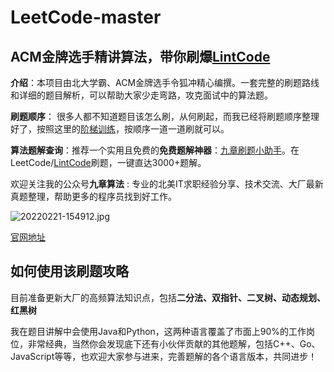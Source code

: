 # LeetCode-master
## ACM金牌选手精讲算法，带你刷爆[LintCode](https://www.lintcode.com/?utm_source=sc-github-sy)

**介绍**：本项目由北大学霸、ACM金牌选手令狐冲精心编撰。一套完整的刷题路线和详细的题目解析，可以帮助大家少走弯路，攻克面试中的算法题。

**刷题顺序**： 很多人都不知道题目该怎么刷，从何刷起，而我已经将刷题顺序整理好了，按照这里的[阶梯训练](https://www.lintcode.com/collection/192/?utm_source=sc-github-sy)，按顺序一道一道刷就可以。

**算法题解查询**：推荐一个实用且免费的**免费题解神器**：[九章刷题小助手](https://www.jiuzhang.com/problem/?utm_source=sc-github-sy)。在LeetCode/[LintCode](https://www.lintcode.com/?utm_source=sc-github-sy)刷题，一键直达3000+题解。


欢迎关注我的公众号**九章算法** : 专业的北美IT求职经验分享、技术交流、大厂最新真题整理，帮助更多的程序员找到好工作。

![20220221-154912.jpg](https://upload-images.jianshu.io/upload_images/24356384-80aea596073cced2.jpg?imageMogr2/auto-orient/strip%7CimageView2/2/w/1240)

[官网地址](https://www.jiuzhang.com/?utm_source=sc-github-sy)

## 如何使用该刷题攻略

目前准备更新大厂的高频算法知识点，包括**二分法、双指针、二叉树、动态规划、红黑树**

我在题目讲解中会使用Java和Python，这两种语言覆盖了市面上90%的工作岗位，非常经典，当然你会发现底下还有小伙伴贡献的其他题解，包括C++、Go、JavaScript等等，也欢迎大家参与进来，完善题解的各个语言版本，共同进步！
